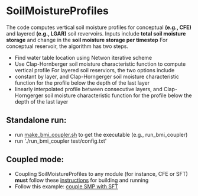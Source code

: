 # SoilMoistureProfiles
 The code computes vertical soil moisture profiles for conceptual **(e.g., CFE)** and layered **(e.g., LGAR)** soil revervoirs.
 Inputs include **total soil moisture storage** and change in the **soil moisture storage per timestep**
 For conceptual reservoir, the algorithm has two steps.
  * Find water table location using Netwon iterative scheme
  * Use Clap-Hornberger soil moisture characteristic function to compute vertical profile
 For layered soil reserviors, the two options include 
  * constant by layer, and Clap-Horngerger soil moisture characteristic function for the profile below the depth of the last layer
  * linearly interpolated profile between consecutive layers, and Clap-Horngerger soil moisture characteristic function for the profile below the depth of the last layer
  
## Standalone run:
 * run [make_bmi_coupler.sh](https://github.com/NOAA-OWP/SoilMoistureProfiles/blob/main/make_bmi_coupler.sh) to get the executable (e.g., run_bmi_coupler)
 * run './run_bmi_coupler test/config.txt'

## Coupled mode:
 * Coupling SoilMoistureProfiles to any module (for instance, CFE or SFT) **must** follow these [instructions](https://github.com/NOAA-OWP/SoilFreezeThaw/tree/ajk/sft_only) for building and running
 * Follow this example: [couple SMP with SFT](https://github.com/NOAA-OWP/SoilFreezeThaw/blob/master/src/main_cfe_aorc_pet_ftm.cxx)
